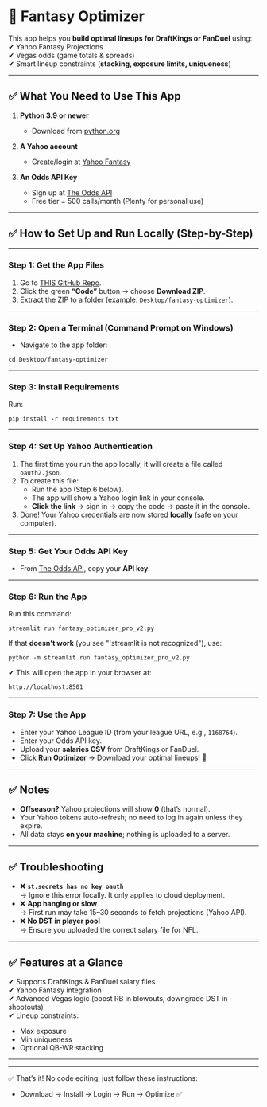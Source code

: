 # 🏈 Fantasy Optimizer


This app helps you **build optimal lineups for DraftKings or FanDuel** using:
✔ Yahoo Fantasy Projections  
✔ Vegas odds (game totals & spreads)  
✔ Smart lineup constraints (**stacking, exposure limits, uniqueness**)  


---


## ✅ What You Need to Use This App


1. **Python 3.9 or newer**
   - Download from [python.org](https://www.python.org/downloads/)


2. **A Yahoo account**
   - Create/login at [Yahoo Fantasy](https://sports.yahoo.com/fantasy/)


3. **An Odds API Key**
   - Sign up at [The Odds API](https://the-odds-api.com)
   - Free tier = 500 calls/month (Plenty for personal use)


---


## ✅ How to Set Up and Run Locally (Step-by-Step)


---


### **Step 1: Get the App Files**
1. Go to [THIS GitHub Repo](https://github.com/rchiplock/fantasy-optimizer).
2. Click the green **“Code”** button → choose **Download ZIP**.
3. Extract the ZIP to a folder (example: `Desktop/fantasy-optimizer`).


---


### **Step 2: Open a Terminal (Command Prompt on Windows)**
- Navigate to the app folder:
```
cd Desktop/fantasy-optimizer
```


---


### **Step 3: Install Requirements**
Run:
```
pip install -r requirements.txt
```


---


### **Step 4: Set Up Yahoo Authentication**
1. The first time you run the app locally, it will create a file called `oauth2.json`.
2. To create this file:
   - Run the app (Step 6 below).
   - The app will show a Yahoo login link in your console.
   - **Click the link** → sign in → copy the code → paste it in the console.
3. Done! Your Yahoo credentials are now stored **locally** (safe on your computer).


---


### **Step 5: Get Your Odds API Key**
- From [The Odds API](https://the-odds-api.com), copy your **API key**.


---


### **Step 6: Run the App**
Run this command:
```
streamlit run fantasy_optimizer_pro_v2.py
```
If that **doesn't work** (you see "'streamlit is not recognized"), use:
```
python -m streamlit run fantasy_optimizer_pro_v2.py
```

✔ This will open the app in your browser at:
```
http://localhost:8501
```


---


### **Step 7: Use the App**
- Enter your Yahoo League ID (from your league URL, e.g., `1168764`).
- Enter your Odds API key.
- Upload your **salaries CSV** from DraftKings or FanDuel.
- Click **Run Optimizer** → Download your optimal lineups! 🎉


---


## ✅ Notes
- **Offseason?** Yahoo projections will show **0** (that’s normal).
- Your Yahoo tokens auto-refresh; no need to log in again unless they expire.
- All data stays **on your machine**; nothing is uploaded to a server.


---


## ✅ Troubleshooting
- ❌ **`st.secrets has no key oauth`**  
  → Ignore this error locally. It only applies to cloud deployment.
- ❌ **App hanging or slow**  
  → First run may take 15–30 seconds to fetch projections (Yahoo API).
- ❌ **No DST in player pool**  
  → Ensure you uploaded the correct salary file for NFL.


---


## ✅ Features at a Glance
✔ Supports DraftKings & FanDuel salary files  
✔ Yahoo Fantasy integration  
✔ Advanced Vegas logic (boost RB in blowouts, downgrade DST in shootouts)  
✔ Lineup constraints:
- Max exposure  
- Min uniqueness  
- Optional QB-WR stacking  


---


---


✅ That’s it! No code editing, just follow these instructions:
- Download → Install → Login → Run → Optimize ✅




